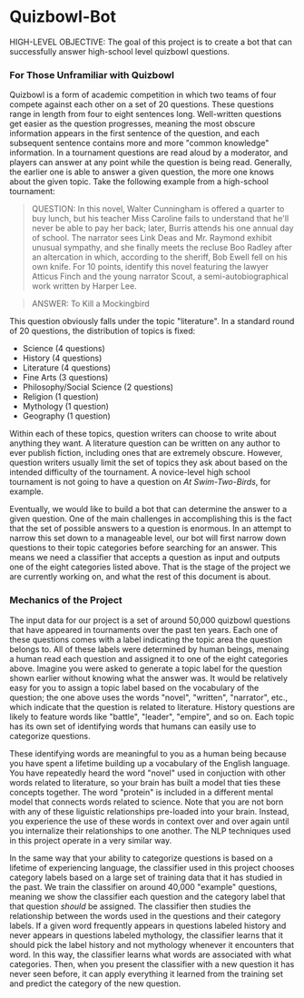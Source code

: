 # Quizbowl-Bot
HIGH-LEVEL OBJECTIVE: The goal of this project is to create a bot that can successfully answer high-school level quizbowl questions. 
### For Those Unframiliar with Quizbowl
Quizbowl is a form of academic competition in which two teams of four compete against each other on a set of 20 questions. These questions range in length from four to eight sentences long. Well-written questions get easier as the question progresses, meaning the most obscure information appears in the first sentence of the question, and each subsequent sentence contains more and more "common knowledge" information. In a tournament questions are read aloud by a moderator, and players can answer at any point while the question is being read. Generally, the earlier one is able to answer a given question, the more one knows about the given topic. Take the following example from a high-school tournament:

> QUESTION: In this novel, Walter Cunningham is offered a quarter to buy lunch, but his teacher Miss Caroline fails to understand that he'll never be able to pay her back; later, Burris attends his one annual day of school. The narrator sees Link Deas and Mr. Raymond exhibit unusual sympathy, and she finally meets the recluse Boo Radley after an altercation in which, according to the sheriff, Bob Ewell fell on his own knife. For 10 points, identify this novel featuring the lawyer Atticus Finch and the young narrator Scout, a semi-autobiographical work written by Harper Lee.

> ANSWER: To Kill a Mockingbird

This question obviously falls under the topic "literature". In a standard round of 20 questions, the distribution of topics is fixed:
  - Science (4 questions)
  - History (4 questions)
  - Literature (4 questions)
  - Fine Arts (3 questions)
  - Philosophy/Social Science (2 questions)
  - Religion (1 question)
  - Mythology (1 question)
  - Geography (1 question)
  
Within each of these topics, question writers can choose to write about anything they want. A literature question can be written on any author to ever publish fiction, including ones that are extremely obscure. However, question writers usually limit the set of topics they ask about based on the intended difficulty of the tournament. A novice-level high school tournament is not going to have a question on _At Swim-Two-Birds_, for example.

Eventually, we would like to build a bot that can determine the answer to a given question. One of the main challenges in accomplishing this is the fact that the set of possible answers to a question is enormous. In an attempt to narrow this set down to a manageable level, our bot will first narrow down questions to their topic categories before searching for an answer. This means we need a classifier that accepts a question as input and outputs one of the eight categories listed above. That is the stage of the project we are currently working on, and what the rest of this document is about. 

### Mechanics of the Project
The input data for our project is a set of around 50,000 quizbowl questions that have appeared in tournaments over the past ten years. Each one of these questions comes with a label indicating the topic area the question belongs to. All of these labels were determined by human beings, menaing a human read each question and assigned it to one of the eight categories above. Imagine you were asked to generate a topic label for the question shown earlier without knowing what the answer was. It would be relatively easy for you to assign a topic label based on the vocabulary of the question; the one above uses the words "novel", "written", "narrator", etc., which indicate that the question is related to literature. History questions are likely to feature words like "battle", "leader", "empire", and so on. Each topic has its own set of identifying words that humans can easily use to categorize questions. 

These identifying words are meaningful to you as a human being because you have spent a lifetime building up a vocabulary of the English language. You have repeatedly heard the word "novel" used in conjuction with other words related to literature, so your brain has built a model that ties these concepts together. The word "protein" is included in a different mental model that connects words related to science. Note that you are not born with any of these liguistic relationships pre-loaded into your brain. Instead, you experience the use of these words in context over and over again until you internalize their relationships to one another. The NLP techniques used in this project operate in a very similar way. 

In the same way that your ability to categorize questions is based on a lifetime of experiencing language, the classifier used in this project chooses category labels based on a large set of training data that it has studied in the past. We train the classifier on around 40,000 "example" questions, meaning we show the classifier each question and the category label that that question _should_ be assigned. The classifier then studies the relationship between the words used in the questions and their category labels. If a given word frequently appears in questions labeled history and never appears in questions labeled mythology, the classifier learns that it should pick the label history and not mythology whenever it encounters that word. In this way, the classifier learns what words are associated with what categories. Then, when you present the classifier with a new question it has never seen before, it can apply everything it learned from the training set and predict the category of the new question.
